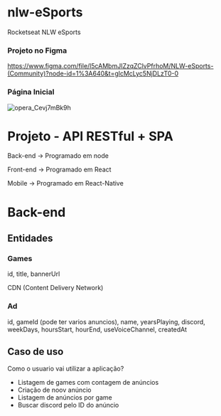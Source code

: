 # nlw-eSports
Rocketseat NLW eSports

### Projeto no Figma
https://www.figma.com/file/l5cAMbmJIZzqZClvPfrhoM/NLW-eSports-(Community)?node-id=1%3A640&t=glcMcLyc5NjDLzT0-0


### Página Inicial
![opera_Cevj7mBk9h](https://user-images.githubusercontent.com/52801509/216736132-7bcbe902-605c-4df1-b751-c62287ffde46.png)


# Projeto - API RESTful + SPA
Back-end -> Programado em node

Front-end -> Programado em React

Mobile -> Programado em React-Native

# Back-end

## Entidades

### Games
id, title, bannerUrl

CDN (Content Delivery Network)

### Ad
id, gameId (pode ter varios anuncios), name, yearsPlaying, discord, weekDays, hoursStart, hourEnd, useVoiceChannel, createdAt

## Caso de uso
Como o usuario vai utilizar a aplicação? 

- Listagem de games com contagem de anúncios
- Criação de noov anúncio
- Listagem de anúncios por game
- Buscar discord pelo ID do anúncio


